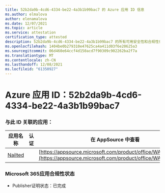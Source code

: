 ```yaml
---
title: 52b2da9b-4cd6-4334-be22-4a3b1b99bac7 的 Azure 应用 ID 信息
ms.author: elmalova
author: elenamalova
ms.date: 12/07/2021
ms.topic: article
ms.service: attestation
certification_type: attested
description: 52b2da9b-4cd6-4334-be22-4a3b1b99bac7 的所有可用安全性和合规性信息。
ms.openlocfilehash: 1404be0b279310e47625ca4a411d03f6e20625a3
ms.sourcegitcommit: 06d460e64ccf4d150acd7f90309c902262ba2f7a
ms.translationtype: MT
ms.contentlocale: zh-CN
ms.lasthandoff: 12/08/2021
ms.locfileid: "61350927"
---
```

# <a name="azure-app-id-52b2da9b-4cd6-4334-be22-4a3b1b99bac7"></a>Azure 应用 ID：52b2da9b-4cd6-4334-be22-4a3b1b99bac7


### <a name="apps-associated-with-this-id"></a>与此 ID 关联的应用：
| **应用名称** | **认证** | **在 AppSource 中查看** |
|--------------|---------------|-----------------------|
| [Nailted](https://docs.microsoft.com/microsoft-365-app-certification/forward/WA200003375) |  | [https://appsource.microsoft.com/product/office/WA200003375](https://appsource.microsoft.com/product/office/WA200003375) |

### <a name="microsoft-365-app-compliance-status"></a>Microsoft 365应用合规性状态
- Publisher证明状态：已完成
